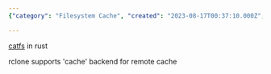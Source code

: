 ```yaml
---
{"category": "Filesystem Cache", "created": "2023-08-17T00:37:10.000Z", "date": "2023-08-17 00:37:10", "description": "This text introduces 'catfs', a Filesystem Cache built in Rust, and highlights that rclone, a file management tool, now supports a 'cache' backend for remote caching.", "modified": "2023-09-10T12:59:28.016Z", "tags": ["filesystem", "cache", "Rust", "catfs", "rclone", "remote caching", "backend"], "title": "filesystem cache"}

---
```


[catfs](https://github.com/kahing/catfs) in rust

rclone supports 'cache' backend for remote cache
